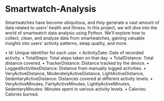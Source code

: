 # Smartwatch-Analysis
Smartwatches have become ubiquitous, and they generate a vast amount of data related to users’ health and fitness. In this project, we will dive into the world of smartwatch data analysis using Python. We’ll explore how to collect, clean, and analyze data from smartwatches, gaining valuable insights into users’ activity patterns, sleep quality, and more.

• Id: Unique identifier for each user.
•	ActivityDate: Date of recorded activity.
•	TotalSteps: Total steps taken on that day.
•	TotalDistance: Total distance covered.
•	TrackerDistance: Distance tracked by the device.
•	LoggedActivitiesDistance: Distance from manually logged activities.
•	VeryActiveDistance, ModeratelyActiveDistance, LightActiveDistance, SedentaryActiveDistance: Distances covered at different activity     levels.
•	VeryActiveMinutes, FairlyActiveMinutes, LightlyActiveMinutes, SedentaryMinutes: Minutes spent in various activity levels.
•	Calories: Calories burned.
